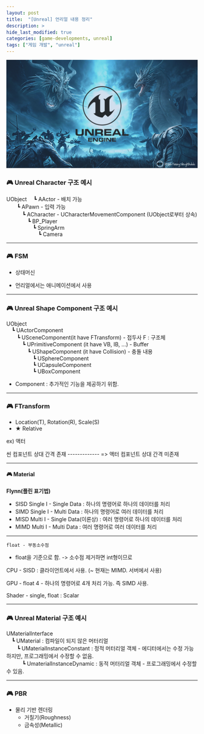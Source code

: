 ```yaml
---
layout: post
title:  "[Unreal] 언리얼 내용 정리"
description: >
hide_last_modified: true
categories: [game-developments, unreal]
tags: ["게임 개발", "unreal"]
---
```


<img src="../../../assets/img/blog/unreal/unreal_img.png" style="width: 832px; height: auto"/>

### 🎮 Unreal Character 구조 예시
> 
UObject
&emsp;┗ AActor - 배치 가능 <br>
&emsp;&emsp;┗ APawn - 입력 가능 <br>
&emsp;&emsp;&emsp;┗ ACharacter - UCharacterMovementComponent (UObject로부터 상속) <br>
&emsp;&emsp;&emsp;&emsp;┗ BP_Player <br>
&emsp;&emsp;&emsp;&emsp;&emsp;┗  SpringArm <br>
&emsp;&emsp;&emsp;&emsp;&emsp;&emsp;┗  Camera <br>
	  
-----
 
### 🎮 FSM
- 상태머신
* 언리얼에서는 애니메이션에서 사용

-----

### 🎮 Unreal Shape Component 구조 예시
> 
UObject <br>
&emsp;┗ UActorComponent <br>
&emsp;&emsp;┗ USceneComponent(it have FTransform) - 접두사 F : 구조체 <br>
&emsp;&emsp;&emsp;┗ UPrimitiveComponent (it have VB, IB, ...) - Buffer <br>
&emsp;&emsp;&emsp;&emsp;┗ UShapeComponent (it have Collision) - 충돌 내용 <br>
&emsp;&emsp;&emsp;&emsp;&emsp;┗ USphereComponent <br>
&emsp;&emsp;&emsp;&emsp;&emsp;┗ UCapsuleComponent <br>
&emsp;&emsp;&emsp;&emsp;&emsp;┗ UBoxComponent <br>
								
* Component : 추가적인 기능을 제공하기 위함.

-----

### 🎮 FTransform

 - Location(T), Rotation(R), Scale(S)
 - ★ Relative

ex) 액터

씬 컴포넌트		  상대 간격 존재
------------- => 
액터 컴포넌트		  상대 간격 미존재

-----

#### 🎮 Material

> 
**Flynn(플린 표기법)**
- SISD Single I - Single Data : 하나의 명령어로 하나의 데이터를 처리
- SIMD Single I - Multi Data : 하나의 명령어로 여러 데이터를 처리
- MISD Multi I - Single Data(이론상) : 여러 명령어로 하나의 데이터를 처리
- MIMD Multi I - Multi Data : 여러 명령어로 여러 데이터를 처리

-----

`float - 부동소수점`
* float을 기준으로 함. -> 소수점 제거하면 int형이므로

CPU - SISD : 클라이언트에서 사용. (~ 현재는 MIMD. 서버에서 사용)

GPU - float 4 - 하나의 명령어로 4개 처리 가능. 즉 SIMD 사용.

Shader - single, float : Scalar

-----

### 🎮 Unreal Material 구조 예시

UMaterialInterface <br>
&emsp;┗ UMaterial : 컴파일이 되지 않은 머터리얼 <br>
&emsp;&emsp;┗ UMaterialInstanceConstant : 정적 머터리얼 객체 - 에디터에서는 수정 가능하지만, 프로그래밍에서 수정할 수 없음. <br>
&emsp;&emsp;&emsp;┗ UmaterialInstanceDynamic : 동적 머터리얼 객체 - 프로그래밍에서 수정할 수 있음. <br>
		
-----

### 🎮 PBR

- 물리 기반 렌더링
	- 거칠기(Roughness)
	- 금속성(Metallic)

